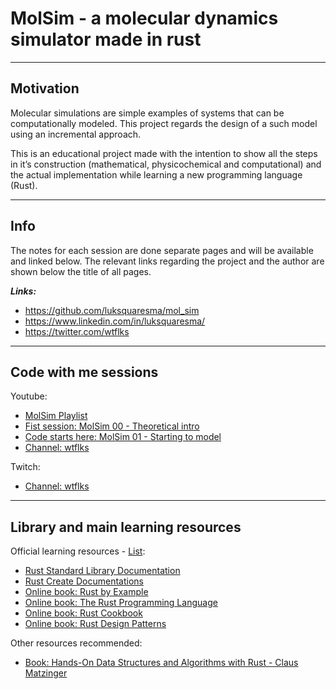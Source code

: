 # MolSim - a molecular dynamics simulator made in rust

---
## Motivation
Molecular simulations are simple examples of systems that can be computationally modeled. This project regards the design of a such model using an incremental approach. 

This is an educational project made with the intention to show all the steps in it’s construction (mathematical, physicochemical and computational) and the actual implementation while learning a new programming language (Rust).

---
## Info
The notes for each session are done separate pages and will be available and linked below. The relevant links regarding the project and the author are shown below the title of all pages.

***Links:***
- https://github.com/luksquaresma/mol_sim
- https://www.linkedin.com/in/luksquaresma/
- https://twitter.com/wtflks	
---
## Code with me sessions

Youtube:
- [MolSim Playlist](https://www.youtube.com/playlist?list=PLCMQbnjuJFBvr9jSHMxt7JkY6gzhoRbfo)
- [Fist session: MolSim 00 - Theoretical intro](https://youtu.be/PbO4YAI4ucY?si=Ffdb_2MA7TQPcyGZ)
- [Code starts here: MolSim 01 - Starting to model]()
- [Channel: wtflks](https://www.youtube.com/channel/UCPdG4uzocJnZC6CfZuugQRw)

Twitch:
- [Channel: wtflks](https://www.twitch.tv/wtflks)

---
## Library and main learning resources

Official learning resources - [List](https://www.rust-lang.org/learn):
- [Rust Standard Library Documentation](https://doc.rust-lang.org/std/index.html)
- [Rust Create Documentations](https://docs.rs/)
- [Online book: Rust by Example](https://doc.rust-lang.org/stable/rust-by-example/)
- [Online book: The Rust Programming Language](https://doc.rust-lang.org/book/)
- [Online book: Rust Cookbook](https://rust-lang-nursery.github.io/rust-cookbook/)
- [Online book: Rust Design Patterns](https://rust-unofficial.github.io/patterns/)

Other resources recommended:
- [Book: Hands-On Data Structures and Algorithms with Rust - Claus Matzinger](https://www.packtpub.com/product/hands-on-data-structures-and-algorithms-with-rust/9781788995528)
